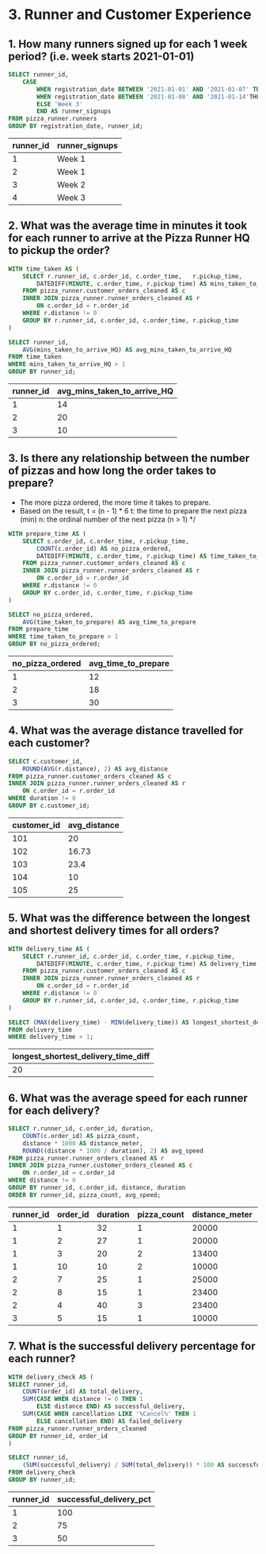 # 3. Runner and Customer Experience

## 1. How many runners signed up for each 1 week period? (i.e. week starts 2021-01-01)
``` sql
SELECT runner_id,
	CASE
		WHEN registration_date BETWEEN '2021-01-01' AND '2021-01-07' THEN 'Week 1'
		WHEN registration_date BETWEEN '2021-01-08' AND '2021-01-14'THEN 'Week 2'
		ELSE 'Week 3'
		END AS runner_signups
FROM pizza_runner.runners
GROUP BY registration_date, runner_id;
```
|runner_id|runner_signups|
|---|---|
|1|Week 1|
|2|Week 1|
|3|Week 2|
|4|Week 3|



## 2. What was the average time in minutes it took for each runner to arrive at the Pizza Runner HQ to pickup the order?
``` sql
WITH time_taken AS (
	SELECT r.runner_id, c.order_id,	c.order_time,	r.pickup_time,
		DATEDIFF(MINUTE, c.order_time, r.pickup_time) AS mins_taken_to_arrive_HQ
	FROM pizza_runner.customer_orders_cleaned AS c
	INNER JOIN pizza_runner.runner_orders_cleaned AS r
		ON c.order_id = r.order_id
	WHERE r.distance != 0
	GROUP BY r.runner_id, c.order_id, c.order_time, r.pickup_time
)

SELECT runner_id,
	AVG(mins_taken_to_arrive_HQ) AS avg_mins_taken_to_arrive_HQ
FROM time_taken
WHERE mins_taken_to_arrive_HQ > 1
GROUP BY runner_id;
```
|runner_id|avg_mins_taken_to_arrive_HQ|
|---|---|
|1|14|
|2|20|
|3|10|



## 3. Is there any relationship between the number of pizzas and how long the order takes to prepare?
- The more pizza ordered, the more time it takes to prepare.
- Based on the result, t = (n - 1) * 6
	t: the time to prepare the next pizza (min)
	n: the ordinal number of the next pizza (n > 1) */

``` sql
WITH prepare_time AS (
	SELECT c.order_id, c.order_time, r.pickup_time,
		COUNT(c.order_id) AS no_pizza_ordered,
		DATEDIFF(MINUTE, c.order_time, r.pickup_time) AS time_taken_to_prepare
	FROM pizza_runner.customer_orders_cleaned AS c
	INNER JOIN pizza_runner.runner_orders_cleaned AS r
		ON c.order_id = r.order_id
	WHERE r.distance != 0
	GROUP BY c.order_id, c.order_time, r.pickup_time
)

SELECT no_pizza_ordered,
	AVG(time_taken_to_prepare) AS avg_time_to_prepare
FROM prepare_time
WHERE time_taken_to_prepare > 1
GROUP BY no_pizza_ordered;
```
|no_pizza_ordered|avg_time_to_prepare|
|---|---|
|1|12|
|2|18|
|3|30|



## 4. What was the average distance travelled for each customer?
``` sql
SELECT c.customer_id,
	ROUND(AVG(r.distance), 2) AS avg_distance
FROM pizza_runner.customer_orders_cleaned AS c
INNER JOIN pizza_runner.runner_orders_cleaned AS r
	ON c.order_id = r.order_id
WHERE duration != 0
GROUP BY c.customer_id;
```
|customer_id|avg_distance|
|---|---|
|101|20|
|102|16.73|
|103|23.4|
|104|10|
|105|25|



## 5. What was the difference between the longest and shortest delivery times for all orders?
``` sql
WITH delivery_time AS (
	SELECT r.runner_id,	c.order_id,	c.order_time, r.pickup_time,
		DATEDIFF(MINUTE, c.order_time, r.pickup_time) AS delivery_time
	FROM pizza_runner.customer_orders_cleaned AS c
	INNER JOIN pizza_runner.runner_orders_cleaned AS r
		ON c.order_id = r.order_id
	WHERE r.distance != 0
	GROUP BY r.runner_id, c.order_id, c.order_time, r.pickup_time
)	

SELECT (MAX(delivery_time) - MIN(delivery_time)) AS longest_shortest_delivery_time_diff
FROM delivery_time
WHERE delivery_time > 1;
```
|longest_shortest_delivery_time_diff|
|---|
|20|



## 6. What was the average speed for each runner for each delivery?
``` sql
SELECT r.runner_id, c.order_id,	duration,
	COUNT(c.order_id) AS pizza_count,
	distance * 1000 AS distance_meter,
	ROUND((distance * 1000 / duration), 2) AS avg_speed
FROM pizza_runner.runner_orders_cleaned AS r
INNER JOIN pizza_runner.customer_orders_cleaned AS c
	ON r.order_id = c.order_id
WHERE distance != 0
GROUP BY runner_id, c.order_id, distance, duration
ORDER BY runner_id, pizza_count, avg_speed;
```
|runner_id|order_id|duration|pizza_count|distance_meter|avg_speed|
|---|---|---|---|---|---|
|1|1|32|1|20000|625|
|1|2|27|1|20000|740.74|
|1|3|20|2|13400|670|
|1|10|10|2|10000|1000|
|2|7|25|1|25000|1000|
|2|8|15|1|23400|1560|
|2|4|40|3|23400|585|
|3|5|15|1|10000|666.67|



## 7. What is the successful delivery percentage for each runner?
``` sql
WITH delivery_check AS (
SELECT runner_id,
	COUNT(order_id) AS total_delivery,
	SUM(CASE WHEN distance != 0 THEN 1
		ELSE distance END) AS successful_delivery,
	SUM(CASE WHEN cancellation LIKE '%Cancel%' THEN 1 
		ELSE cancellation END) AS failed_delivery
FROM pizza_runner.runner_orders_cleaned
GROUP BY runner_id, order_id
)

SELECT runner_id,
	(SUM(successful_delivery) / SUM(total_delivery)) * 100 AS successful_delivery_perc
FROM delivery_check
GROUP BY runner_id;
```
|runner_id|successful_delivery_pct|
|---|---|
|1|100|
|2|75|
|3|50|

